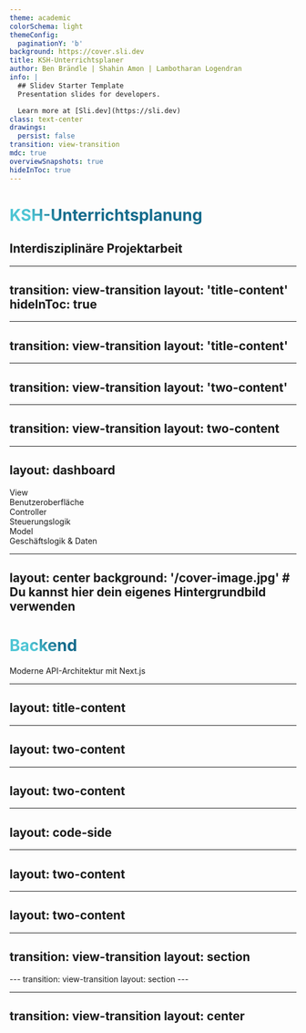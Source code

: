 ```yaml
---
theme: academic
colorSchema: light
themeConfig: 
  paginationY: 'b'
background: https://cover.sli.dev
title: KSH-Unterrichtsplaner
author: Ben Brändle | Shahin Amon | Lambotharan Logendran
info: |
  ## Slidev Starter Template
  Presentation slides for developers.

  Learn more at [Sli.dev](https://sli.dev)
class: text-center
drawings:
  persist: false
transition: view-transition
mdc: true
overviewSnapshots: true
hideInToc: true
---
```


# KSH-Unterrichtsplanung
## Interdisziplinäre Projektarbeit

---
transition: view-transition
layout: 'title-content'
hideInToc: true
---

<template v-slot:title>

# Inhaltsverzeichnis
</template>

<template v-slot:content>

- Einleitung
<v-clicks>

- Aufgabenstellung und Ausgangslage
- Vorgehen und Planungsinstrumente
- Konzeption der Applikation
- Technologieauswahl
- Umsetzung
- Testing
- Demo der Applikation
- Fazit und Ausblick
</v-clicks>
</template>

---
transition: view-transition
layout: 'title-content'
---

<template v-slot:title>

# Aufgabenstellung
</template>

<template v-slot:content>

<v-clicks animated="true">

- 📅 **Kalender**
- 👩‍🏫 **Lehrkräfte**
  - Ansicht
  - Lektionen erfassen und bearbeiten
  - Hausaufgaben
  - Prüfungen
  - Notizen
- 🧑‍🎓 **Sus**
  - Kalenderansicht
- 📥 **Importieren**

</v-clicks>
</template>


---
transition: view-transition
layout: 'two-content'
---

<template v-slot:title>

# Planungsinstrumente
</template>

<template v-slot:left>

  ## Projektmanagements-Methode
  <!--War schon in vorherigen Projekte unsere go-to PM-Methode, Alle Gruppenmitglieder sind mit der Methode vertraut. -->
  - 🤝 **Vertrautheit**
  <!--Eignet sich für eine strukturierte Arbeitsweise. Iperka hat uns gezwungen schon von Grund auf eine gut durchdachte Planung zu entwerfen, was bei einer PM-Methode wie SCRUM nicht der Fall gewesen wäre-->
  - 🗃️ **Strukturiert**
</template>

<template v-slot:right>

  ## Kollaborationssoftware / Groupware
  <!--Für die Kollaborationssoftware haben wir das Tool Notion verwendet. Grund dafür waren u.A. die vielen Funktionalitäten die es anbietet, so z.B. das automatische Erstellen von Gantt-Diagrammen, perfekt für unser IPERKA. Zudem -->
  - **Funktionen** Kalender 📅, Erinnerungen ⏰, anpassbare Vorlagen und einfache Oberfläche 🖥️.
  - 📤📥 **Teamarbeit** Perfekt für parallele Aufgaben, bei denen alle Teammitglieder gleichzeitig informiert sind .
  - 📅 **Planung & Terminierung** Zuteilung von Aufgaben und Festlegung von Terminen mit Abhängigkeiten 🔗.
  <!--Ausserdem gab es eine gewisse Transparenz, sowohl für uns, aber auch für sie als betreuer, da Ist- und Soll-Zustand jederzeit einsehbar, Planung immer abrufbar .-->
  - 👀 **Transparenz**

</template>

---
transition: view-transition
layout: two-content
---

<template v-slot:title>

# Zeitplanung
</template>

---
layout: dashboard
---

<template v-slot:title>

# Afbau der Applikation
</template>

<div class="flex gap-16 items-center justify-center mt-10">
  <div v-click class="flex flex-col items-center">
    <div class="text-6xl mb-4 bg-blue-100 p-8 rounded-xl shadow-md">
      <logos-html-5 />
    </div>
    <div class="text-xl opacity-80 font-semibold">View</div>
    <div class="text-sm opacity-50">Benutzeroberfläche</div>
  </div>
  <div v-click class="flex flex-col gap-8">
    <div class="text-3xl text-gray-400">
      <carbon-arrow-right />
    </div>
    <div class="text-3xl text-gray-400">
      <carbon-arrow-left />
    </div>
  </div>
  <div v-click class="flex flex-col items-center">
    <div class="text-6xl mb-4 bg-green-100 p-8 rounded-xl shadow-md">
      <logos-spring-icon />
    </div>
    <div class="text-xl opacity-80 font-semibold">Controller</div>
    <div class="text-sm opacity-50">Steuerungslogik</div>
  </div>
  <div v-click class="flex flex-col gap-8">
    <div class="text-3xl text-gray-400">
      <carbon-arrow-right />
    </div>
    <div class="text-3xl text-gray-400">
      <carbon-arrow-left />
    </div>
  </div>
  <div v-click class="flex flex-col items-center">
    <div class="text-6xl mb-4 bg-red-100 p-8 rounded-xl shadow-md">
      <logos-mysql />
    </div>
    <div class="text-xl opacity-80 font-semibold">Model</div>
    <div class="text-sm opacity-50">Geschäftslogik & Daten</div>
  </div>
</div>

---
layout: center
background: '/cover-image.jpg'  # Du kannst hier dein eigenes Hintergrundbild verwenden
---

# Backend 

<div class="text-xl text-gray-200 mt-4">
Moderne API-Architektur mit Next.js
</div>

<style>
h1 {
  background-color: #2B90B6;
  background-image: linear-gradient(45deg, #4EC5D4 10%, #146b8c 20%);
  background-size: 100%;
  -webkit-background-clip: text;
  -moz-background-clip: text;
  -webkit-text-fill-color: transparent;
  -moz-text-fill-color: transparent;
}
</style>

---
layout: title-content
---

<template v-slot:title>

# Tech Stack
</template>

<template v-slot:content>

<div class="flex gap-12 items-center justify-center mt-28">
  <div v-click class="flex flex-col items-center">
    <div class="text-6xl mb-4">
      <logos-nextjs-icon />
    </div>
    <div class="text-sm opacity-50">Next.js</div>
  </div>
  <div v-click class="text-3xl text-gray-400">
    <carbon-arrow-right />
  </div>
  <div v-click class="flex flex-col items-center">
    <div class="text-6xl mb-4">
      <logos-prisma />
    </div>
    <div class="text-sm opacity-50">Prisma</div>
  </div>
  <div v-click class="text-3xl text-gray-400">
    <carbon-arrow-right />
  </div>
  <div v-click class="flex flex-col items-center">
    <div class="text-6xl mb-4">
      <logos-mongodb-icon />
    </div>
    <div class="text-sm opacity-50">MongoDB</div>
  </div>
</div>
</template>

---
layout: two-content
---

<template v-slot:title>
# Technologieauswahl
</template>

<template v-slot:left>

```mermaid {scale: 0.7}
%%{init: {'theme': 'base', 'themeVariables': { 'fontSize': '16px'}}}%%
classDiagram
    class Technologievergleich {
        Next.js
        Flask
        Express
        Django
    }
    class Next.js {
        + Full-Stack Fähig
        + API Routes
        + JavaScript/TypeScript
        + Serverless Support
        - Steile Lernkurve
    }
    class Flask {
        + Leichtgewichtig
        + Einfach zu lernen
        + Flexible Struktur
        - Keine Frontend Tools
        - Zusätzliche Setup
    }
    class Express {
        + Große Community
        + Node.js Basis
        + Flexible Struktur
        - Frontend separat
        - Mehr Boilerplate
    }
    class Django {
        + All-in-One Lösung
        + Admin Interface
        + Viele Features
        - Komplex
        - Python-basiert
    }
```

</template>

<template v-slot:right>

## Warum Next.js?
<v-clicks>

- 🎯 **Einheitliche Technologie**
  - JavaScript für Frontend & Backend
  - Weniger Technologie-Wechsel
- 🚀 **Serverless Ready**
  - API-Routen integriert
  - Einfaches Deployment
- 👥 **Team-Erfahrung**
  - Vorhandenes JS Know-how
  - Schnelle Implementierung

</v-clicks>

</template>

---
layout: two-content
---

<template v-slot:title>

# Backend Architektur
</template>

<template v-slot:left>

```mermaid {scale: 0.7}
graph TD
    A[Backend] --> B[API Routes]
    B --> C[Entitäten]
    C --> D[Students]
    C --> E[Teachers]
    C --> F[Classes]
    C --> G[Appointments]
    D --> H[CRUD]
    E --> H
    F --> H
    G --> H
    H --> I[Create]
    H --> J[Read]
    H --> K[Update]
    H --> L[Delete]
```

</template>

<template v-slot:right>

## Struktur
<v-clicks>

- 📁 **API-Routes**
  - RESTful Endpunkte
  - Modular aufgebaut
- 🔄 **CRUD Operationen**
  - Standardisierte Methoden
  - Entity-basierte Struktur
- 🛠️ **Prisma als ORM**
  - Type-safe Queries
  - MongoDB Integration

</v-clicks>

</template>

---
layout: code-side
---

<template v-slot:title>

# API Implementation
</template>

<template v-slot:code>

```ts {all|3-7|9-13|15-19|all}
// pages/api/class/create.ts
export default async function handler(req, res) {
  // Methoden-Validierung
  if (req.method !== 'POST') {
    return res.status(405).json({ 
      message: 'Methode nicht erlaubt' 
    });
  }
  
  // Daten-Validierung
  if (!req.body.name) {
    return res.status(400).json({
      error: 'Klassenname erforderlich'
    });
  }
  
  try {
    const newClass = await prisma.class.create({
      data: {
        name: req.body.name,
        createdAt: new Date(),
        // weitere Felder...
      }
    });
    
    return res.status(201).json(newClass);
  } catch (error) {
    return res.status(500).json({ 
      error: 'Klasse konnte nicht erstellt werden' 
    });
  }
}
```

</template>

<template v-slot:diagram>

## API-Struktur
<v-clicks>

- ✅ **Validierung**
  - Methoden-Check
  - Daten-Validierung
- 🔒 **Sicherheit**
  - Input Sanitization
  - Error Handling
- 📝 **Responses**
  - Status Codes
  - Error Messages

</v-clicks>

</template>

---
layout: two-content
---

<template v-slot:title>

# Authentifizierung
</template>


<template v-slot:left>
<v-click>

# Lehrer
- 🔐 Passwort erforderlich
- 👥 Voller Zugriff
- ⏰ 7-Tage Session
- 🔒 Bcrypt Verschlüsselung
</v-click>
</template>

<template v-slot:right>
<v-click>

# Schüler
- 👤 Nur Benutzername
- 📚 Klassenauswahl
- 🔒 Eingeschränkter Zugriff
- ⚡ Vereinfachte Anmeldung
</v-click>
</template>


---
layout: two-content
---

<template v-slot:title>

# Backend Testing
</template>

<template v-slot:left>

## Postman Tests
<v-clicks>

- 🧪 **Automatisierte API Tests**
  - Vollständige API-Abdeckung
  - Wiederholbare Tests
- 📝 **Testfälle**
  - Authentifizierung
  - CRUD Operationen
  - Fehlerfälle
- 🔄 **Kontinuierliche Tests**
  - Vor jedem Release
  - Nach API-Änderungen

</v-clicks>

</template>

<template v-slot:right>

## Beispiel Test Collection
```json
{
  "info": {
    "name": "IDPA_backend"
  },
  "item": [
    {
      "name": "Auth Tests",
      "item": [
        "Teacher Login",
        "Student Login",
        "Invalid Login"
      ]
    },
    {
      "name": "Class Tests",
      "item": [
        "Create Class",
        "Get Class",
        "Update Class",
        "Delete Class"
      ]
    }
  ]
}
```

</template>


---
transition: view-transition
layout: section
---
<template v-slot>

# Frontend
</template>
---
transition: view-transition
layout: section
---

<template v-slot:title>

# Demo
</template>

---
transition: view-transition
layout: center
---


<template v-slot:title>

# Fazit 
</template>
